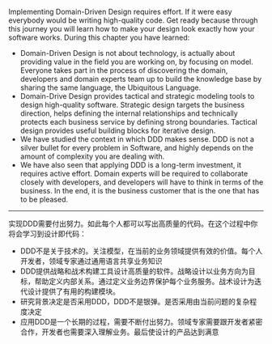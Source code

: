 Implementing Domain-Driven Design requires effort. If it were easy everybody would be writinghigh-quality code. Get ready because through this journey you will learn how to make your designlook exactly how your software works. During this chapter you have learned:

* Domain-Driven Design is not about technology, is actually about providing value in the fieldyou are working on, by focusing on model. Everyone takes part in the process of discoveringthe domain, developers and domain experts team up to build the knowledge base by sharingthe same language, the Ubiquitous Language.* Domain-Drive Design provides tactical and strategic modeling tools to design high-qualitysoftware. Strategic design targets the business direction, helps defining the internal relationshipsand technically protects each business service by defining strong boundaries. Tacticaldesign provides useful building blocks for iterative design.* We have studied the context in which DDD makes sense. DDD is not a silver bullet for everyproblem in Software, and highly depends on the amount of complexity you are dealing with.* We have also seen that applying DDD is a long-term investment, it requires active effort.Domain experts will be required to collaborate closely with developers, and developers willhave to think in terms of the business. In the end, it is the business customer that is the onethat has to be pleased.

---

实现DDD需要付出努力。如此每个人都可以写出高质量的代码。在这个过程中你将会学习到设计即代码：

* DDD不是关于技术的。关注模型，在当前的业务领域提供有效的价值。每个人开发者，领域专家通过通用语言共享业务知识
* DDD提供战略和战术构建工具设计高质量的软件。战略设计以业务方向为目标，帮助定义内部关系。通过定义业务边界保护每个业务服务。战术设计为迭代设计提供了有用的构建模块。
* 研究背景决定是否采用DDD，DDD不是银弹。是否采用由当前问题的复杂程度决定
* 应用DDD是一个长期的过程，需要不断付出努力。领域专家需要跟开发者紧密合作，开发者也需要深入理解业务。最后使设计的产品达到满意